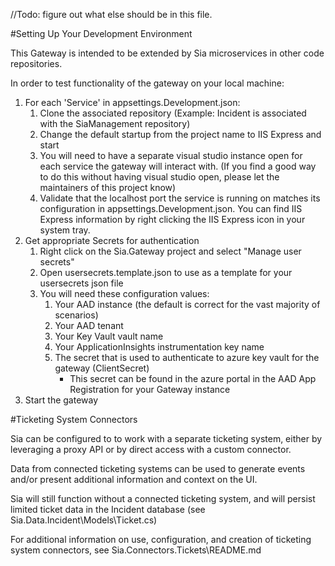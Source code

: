 ﻿//Todo: figure out what else should be in this file.

#Setting Up Your Development Environment

This Gateway is intended to be extended by Sia microservices in other code repositories.

In order to test functionality of the gateway on your local machine:
1. For each 'Service' in appsettings.Development.json:
	1. Clone the associated repository (Example: Incident is associated with the SiaManagement repository)
	2. Change the default startup from the project name to IIS Express and start
	3. You will need to have a separate visual studio instance open for each service the gateway will interact with.
	   (If you find a good way to do this without having visual studio open, please let the maintainers of this project know)
	4. Validate that the localhost port the service is running on matches its configuration in appsettings.Development.json.
		You can find IIS Express information by right clicking the IIS Express icon in your system tray.
2. Get appropriate Secrets for authentication
	1. Right click on the Sia.Gateway project and select "Manage user secrets"
	2. Open usersecrets.template.json to use as a template for your usersecrets json file
	3. You will need these configuration values:
		1. Your AAD instance (the default is correct for the vast majority of scenarios)
		2. Your AAD tenant
		3. Your Key Vault vault name
		4. Your ApplicationInsights instrumentation key name
		5. The secret that is used to authenticate to azure key vault for the gateway (ClientSecret)
			* This secret can be found in the azure portal in the AAD App Registration for your Gateway instance
3. Start the gateway


#Ticketing System Connectors

Sia can be configured to to work with a separate ticketing system,
either by leveraging a proxy API or by direct access with a custom connector.

Data from connected ticketing systems can be used to generate events and/or present
additional information and context on the UI.

Sia will still function without a connected ticketing system, and will persist limited
ticket data in the Incident database (see Sia.Data.Incident\Models\Ticket.cs)

For additional information on use, configuration, and creation of ticketing system
connectors, see Sia.Connectors.Tickets\README.md